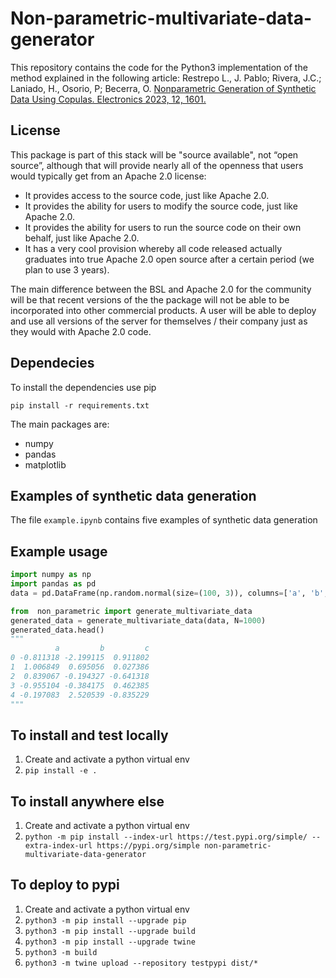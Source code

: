 # Non-parametric-multivariate-data-generator


This repository contains the code for the Python3 implementation of the
method explained in the following article:
Restrepo L., J. Pablo; Rivera, J.C.; Laniado, H., Osorio, P; Becerra, O.
[Nonparametric Generation of Synthetic Data Using Copulas. Electronics 2023, 12, 1601.](https://doi.org/10.3390/electronics12071601)


## License

This package is part of this stack will be "source available", not
“open source”, although that will provide nearly all of the openness
that users would typically get from an Apache 2.0 license:

- It provides access to the source code, just like Apache 2.0.
- It provides the ability for users to modify the source code,
just like Apache 2.0.
- It provides the ability for users to run the source code on their own behalf,
just like Apache 2.0.
- It has a very cool provision whereby all code released actually graduates
into true Apache 2.0 open source after a certain period
(we plan to use 3 years).

The main difference between the BSL and Apache 2.0 for the community will be
that recent versions of the the package will not be able to be incorporated
into other commercial products. A user will be able to deploy and use all
versions of the server for themselves / their company just as they would
with Apache 2.0 code.

## Dependecies

To install the dependencies use pip

```
pip install -r requirements.txt
```
The main packages are:

- numpy
- pandas
- matplotlib

## Examples of synthetic data generation

The file `example.ipynb` contains five examples of synthetic data generation

##  Example usage
```python
import numpy as np
import pandas as pd
data = pd.DataFrame(np.random.normal(size=(100, 3)), columns=['a', 'b', 'c'])

from  non_parametric import generate_multivariate_data
generated_data = generate_multivariate_data(data, N=1000)
generated_data.head()
"""
          a         b         c
0 -0.811318 -2.199115  0.911802
1  1.006849  0.695056  0.027386
2  0.839067 -0.194327 -0.641318
3 -0.955104 -0.384175  0.462385
4 -0.197083  2.520539 -0.835229
"""
```

## To install and test locally
1. Create and activate a python virtual env
1. `pip install -e .`

## To install anywhere else
1. Create and activate a python virtual env
1. `python -m pip install --index-url https://test.pypi.org/simple/ --extra-index-url https://pypi.org/simple non-parametric-multivariate-data-generator`

## To deploy to pypi
1. Create and activate a python virtual env
1. `python3 -m pip install --upgrade pip`
1. `python3 -m pip install --upgrade build`
1. `python3 -m pip install --upgrade twine`
1. `python3 -m build`
1. `python3 -m twine upload --repository testpypi dist/*`
